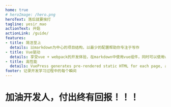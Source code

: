 ```yaml
---
home: true
# heroImage: /hero.png
heroText: 落后就要挨打
tagline: yesir_mao
actionText: 开始
actionLink: /guide/
features:
- title: 简洁至上
  details: 以markdown为中心的项目结构，以最少的配置帮助你专注于写作
- title: Vue驱动
  details: 享受vue + webpack的开发体验，在markdown中使用vue组件，同时可以使用vue来开发自定义主题
- title: 高性能
  details: VuePress generates pre-rendered static HTML for each page, and runs as an SPA once a page is loaded.
footer: 记录开发学习过程中的每个瞬间
---
```


# 加油开发人，付出终有回报！！！